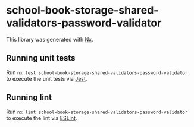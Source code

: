 # school-book-storage-shared-validators-password-validator

This library was generated with [Nx](https://nx.dev).

## Running unit tests

Run `nx test school-book-storage-shared-validators-password-validator` to execute the unit tests via [Jest](https://jestjs.io).

## Running lint

Run `nx lint school-book-storage-shared-validators-password-validator` to execute the lint via [ESLint](https://eslint.org/).
